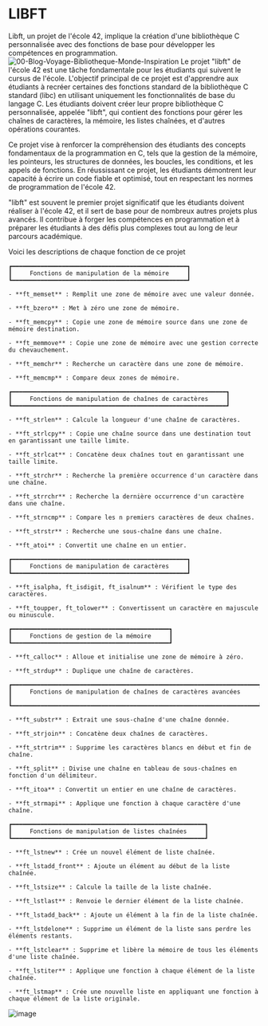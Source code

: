 # LIBFT
Libft, un projet de l'école 42, implique la création d'une bibliothèque C personnalisée avec des fonctions de base pour développer les compétences en programmation.
![00-Blog-Voyage-Bibliotheque-Monde-Inspiration](https://github.com/Kurama77190/LIBFT/assets/141369136/28807010-3130-4069-9ffe-e57bd8fb0cd5)
Le projet "libft" de l'école 42 est une tâche fondamentale pour les étudiants qui suivent le cursus de l'école. L'objectif principal de ce projet est d'apprendre aux étudiants à recréer certaines des fonctions standard de la bibliothèque C standard (libc) en utilisant uniquement les fonctionnalités de base du langage C. Les étudiants doivent créer leur propre bibliothèque C personnalisée, appelée "libft", qui contient des fonctions pour gérer les chaînes de caractères, la mémoire, les listes chaînées, et d'autres opérations courantes.

Ce projet vise à renforcer la compréhension des étudiants des concepts fondamentaux de la programmation en C, tels que la gestion de la mémoire, les pointeurs, les structures de données, les boucles, les conditions, et les appels de fonctions. En réussissant ce projet, les étudiants démontrent leur capacité à écrire un code fiable et optimisé, tout en respectant les normes de programmation de l'école 42.

"libft" est souvent le premier projet significatif que les étudiants doivent réaliser à l'école 42, et il sert de base pour de nombreux autres projets plus avancés. Il contribue à forger les compétences en programmation et à préparer les étudiants à des défis plus complexes tout au long de leur parcours académique.

Voici les descriptions de chaque fonction de ce projet
```
┏━━━━━━━━━━━━━━━━━━━━━━━━━━━━━━━━━━━━━━━━━━━━━━━━━┓
┃     Fonctions de manipulation de la mémoire     ┃
┗━━━━━━━━━━━━━━━━━━━━━━━━━━━━━━━━━━━━━━━━━━━━━━━━━┛

- **ft_memset** : Remplit une zone de mémoire avec une valeur donnée.

- **ft_bzero** : Met à zéro une zone de mémoire.

- **ft_memcpy** : Copie une zone de mémoire source dans une zone de mémoire destination.

- **ft_memmove** : Copie une zone de mémoire avec une gestion correcte du chevauchement.

- **ft_memchr** : Recherche un caractère dans une zone de mémoire.

- **ft_memcmp** : Compare deux zones de mémoire.

┏━━━━━━━━━━━━━━━━━━━━━━━━━━━━━━━━━━━━━━━━━━━━━━━━━━━━━━━━━━━━┓
┃     Fonctions de manipulation de chaînes de caractères     ┃
┗━━━━━━━━━━━━━━━━━━━━━━━━━━━━━━━━━━━━━━━━━━━━━━━━━━━━━━━━━━━━┛

- **ft_strlen** : Calcule la longueur d'une chaîne de caractères.

- **ft_strlcpy** : Copie une chaîne source dans une destination tout en garantissant une taille limite.

- **ft_strlcat** : Concatène deux chaînes tout en garantissant une taille limite.

- **ft_strchr** : Recherche la première occurrence d'un caractère dans une chaîne.

- **ft_strrchr** : Recherche la dernière occurrence d'un caractère dans une chaîne.

- **ft_strncmp** : Compare les n premiers caractères de deux chaînes.

- **ft_strstr** : Recherche une sous-chaîne dans une chaîne.

- **ft_atoi** : Convertit une chaîne en un entier.

┏━━━━━━━━━━━━━━━━━━━━━━━━━━━━━━━━━━━━━━━━━━━━━━━━━┓
┃     Fonctions de manipulation de caractères     ┃
┗━━━━━━━━━━━━━━━━━━━━━━━━━━━━━━━━━━━━━━━━━━━━━━━━━┛

- **ft_isalpha, ft_isdigit, ft_isalnum** : Vérifient le type des caractères.

- **ft_toupper, ft_tolower** : Convertissent un caractère en majuscule ou minuscule.

┏━━━━━━━━━━━━━━━━━━━━━━━━━━━━━━━━━━━━━━━━━━━━┓
┃     Fonctions de gestion de la mémoire     ┃
┗━━━━━━━━━━━━━━━━━━━━━━━━━━━━━━━━━━━━━━━━━━━━┛

- **ft_calloc** : Alloue et initialise une zone de mémoire à zéro.

- **ft_strdup** : Duplique une chaîne de caractères.

┏━━━━━━━━━━━━━━━━━━━━━━━━━━━━━━━━━━━━━━━━━━━━━━━━━━━━━━━━━━━━━━━━━━━━━┓
┃     Fonctions de manipulation de chaînes de caractères avancées     ┃
┗━━━━━━━━━━━━━━━━━━━━━━━━━━━━━━━━━━━━━━━━━━━━━━━━━━━━━━━━━━━━━━━━━━━━━┛

- **ft_substr** : Extrait une sous-chaîne d'une chaîne donnée.

- **ft_strjoin** : Concatène deux chaînes de caractères.

- **ft_strtrim** : Supprime les caractères blancs en début et fin de chaîne.

- **ft_split** : Divise une chaîne en tableau de sous-chaînes en fonction d'un délimiteur.

- **ft_itoa** : Convertit un entier en une chaîne de caractères.

- **ft_strmapi** : Applique une fonction à chaque caractère d'une chaîne.

┏━━━━━━━━━━━━━━━━━━━━━━━━━━━━━━━━━━━━━━━━━━━━━━━━━━━━━━┓
┃     Fonctions de manipulation de listes chaînées     ┃
┗━━━━━━━━━━━━━━━━━━━━━━━━━━━━━━━━━━━━━━━━━━━━━━━━━━━━━━┛

- **ft_lstnew** : Crée un nouvel élément de liste chaînée.

- **ft_lstadd_front** : Ajoute un élément au début de la liste chaînée.

- **ft_lstsize** : Calcule la taille de la liste chaînée.

- **ft_lstlast** : Renvoie le dernier élément de la liste chaînée.

- **ft_lstadd_back** : Ajoute un élément à la fin de la liste chaînée.

- **ft_lstdelone** : Supprime un élément de la liste sans perdre les éléments restants.

- **ft_lstclear** : Supprime et libère la mémoire de tous les éléments d'une liste chaînée.

- **ft_lstiter** : Applique une fonction à chaque élément de la liste chaînée.

- **ft_lstmap** : Crée une nouvelle liste en appliquant une fonction à chaque élément de la liste originale.
```
![image](https://github.com/Kurama77190/LIBFT/assets/141369136/e4d1eecc-cb7f-4f73-b5ea-bd882655f752)

